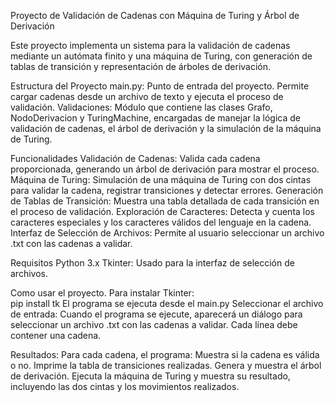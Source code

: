 Proyecto de Validación de Cadenas con Máquina de Turing y Árbol de Derivación


Este proyecto implementa un sistema para la validación de cadenas mediante un autómata finito y una máquina de Turing, con generación de tablas de transición y representación de árboles de derivación.

Estructura del Proyecto
  main.py: Punto de entrada del proyecto. Permite cargar cadenas desde un archivo de texto y ejecuta el proceso de validación.
  Validaciones: Módulo que contiene las clases Grafo, NodoDerivacion y TuringMachine, encargadas de manejar la lógica de validación de cadenas, el árbol de derivación y la simulación de la máquina de Turing.
  
Funcionalidades
  Validación de Cadenas: Valida cada cadena proporcionada, generando un árbol de derivación para mostrar el proceso.
  Máquina de Turing: Simulación de una máquina de Turing con dos cintas para validar la cadena, registrar transiciones y detectar errores.
  Generación de Tablas de Transición: Muestra una tabla detallada de cada transición en el proceso de validación.
  Exploración de Caracteres: Detecta y cuenta los caracteres especiales y los caracteres válidos del lenguaje en la cadena.
  Interfaz de Selección de Archivos: Permite al usuario seleccionar un archivo .txt con las cadenas a validar.
  
Requisitos
Python 3.x
Tkinter: Usado para la interfaz de selección de archivos.

Como usar el proyecto. 
  Para instalar Tkinter:  
                pip install tk
  El programa se ejecuta desde el main.py
  Seleccionar el archivo de entrada: Cuando el programa se ejecute, aparecerá un diálogo para seleccionar un archivo .txt con las cadenas a validar. Cada línea debe contener una cadena.

Resultados: Para cada cadena, el programa:
  Muestra si la cadena es válida o no.
  Imprime la tabla de transiciones realizadas.
  Genera y muestra el árbol de derivación.
  Ejecuta la máquina de Turing y muestra su resultado, incluyendo las dos cintas y los movimientos realizados.
